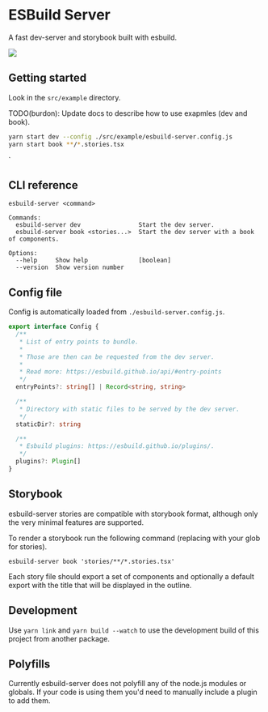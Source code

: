 # ESBuild Server

A fast dev-server and storybook built with esbuild.

<img src="https://img.shields.io/npm/v/@dxos/esbuild-server"/>

## Getting started

Look in the `src/example` directory.

TODO(burdon): Update docs to describe how to use exapmles (dev and book).

```bash
yarn start dev --config ./src/example/esbuild-server.config.js
yarn start book **/*.stories.tsx
```
`
## CLI reference

```
esbuild-server <command>

Commands:
  esbuild-server dev                Start the dev server.
  esbuild-server book <stories...>  Start the dev server with a book of components.

Options:
  --help     Show help              [boolean]
  --version  Show version number  
```

## Config file

Config is automatically loaded from `./esbuild-server.config.js`.

```typescript
export interface Config {
  /**
   * List of entry points to bundle.
   * 
   * Those are then can be requested from the dev server.
   * 
   * Read more: https://esbuild.github.io/api/#entry-points
   */
  entryPoints?: string[] | Record<string, string>

  /**
   * Directory with static files to be served by the dev server.
   */
  staticDir?: string

  /**
   * Esbuild plugins: https://esbuild.github.io/plugins/.
   */
  plugins?: Plugin[]
}
```

## Storybook

esbuild-server stories are compatible with storybook format, although only the very minimal features are supported.

To render a storybook run the following command (replacing with your glob for stories).

```
esbuild-server book 'stories/**/*.stories.tsx'
```

Each story file should export a set of components and optionally a default export with the title that will be displayed in the outline.

## Development

Use `yarn link` and `yarn build --watch` to use the development build of this project from another package.

## Polyfills

Currently esbuild-server does not polyfill any of the node.js modules or globals. 
If your code is using them you'd need to manually include a plugin to add them.
